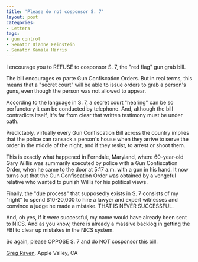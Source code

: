 ```yaml
---
title: 'Please do not cosponsor S. 7'
layout: post
categories:
- Letters
tags:
- gun control
- Senator Dianne Feinstein
- Senator Kamala Harris
---
```


I encourage you to REFUSE to cosponsor S. 7, the "red flag" gun grab bill.

The bill encourages ex parte Gun Confiscation Orders. But in real terms, this means that a "secret court" will be able to issue orders to grab a person's guns, even though the person was not allowed to appear.

According to the language in S. 7, a secret court "hearing" can be so perfunctory it can be conducted by telephone. And, although the bill contradicts itself, it's far from clear that written testimony must be under oath.

Predictably, virtually every Gun Confiscation Bill across the country implies that the police can ransack a person's house when they arrive to serve the order in the middle of the night, and if they resist, to arrest or shoot them.

This is exactly what happened in Ferndale, Maryland, where 60-year-old Gary Willis was summarily executed by police with a Gun Confiscation Order, when he came to the door at 5:17 a.m. with a gun in his hand. It now turns out that the Gun Confiscation Order was obtained by a vengeful relative who wanted to punish Willis for his political views.

Finally, the "due process" that supposedly exists in S. 7 consists of my "right" to spend $10-20,000 to hire a lawyer and expert witnesses and convince a judge he made a mistake. THAT IS NEVER SUCCESSFUL.

And, oh yes, if it were successful, my name would have already been sent to NICS. And as you know, there is already a massive backlog in getting the FBI to clear up mistakes in the NICS system.

So again, please OPPOSE S. 7 and do NOT cosponsor this bill.

[Greg Raven](https://www.gregraven.org), Apple Valley, CA